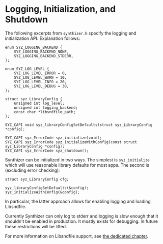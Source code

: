 # Logging, Initialization, and Shutdown

The following excerpts from `synthizer.h` specify the logging and initialization
API. Explanation follows:

```
enum SYZ_LOGGING_BACKEND {
    SYZ_LOGGING_BACKEND_NONE,
    SYZ_LOGGING_BACKEND_STDERR,
};

enum SYZ_LOG_LEVEL {
    SYZ_LOG_LEVEL_ERROR = 0,
    SYZ_LOG_LEVEL_WARN = 10,
    SYZ_LOG_LEVEL_INFO = 20,
    SYZ_LOG_LEVEL_DEBUG = 30,
};

struct syz_LibraryConfig {
    unsigned int log_level;
    unsigned int logging_backend;
    const char *libsndfile_path;
};

SYZ_CAPI void syz_libraryConfigSetDefaults(struct syz_LibraryConfig *config);

SYZ_CAPI syz_ErrorCode syz_initialize(void);    
SYZ_CAPI syz_ErrorCode syz_initializeWithConfig(const struct syz_LibraryConfig *config);
SYZ_CAPI syz_ErrorCode syz_shutdown();
```

Synthizer can be initialized in two ways.  The simplest is `syz_initialize`
which will use reasonable library defaults for most apps.  The second is
(excluding error checking):

```
struct syz_LibraryConfig cfg;

syz_libraryConfigSetDefaults(&config);
syz_initializeWithConfig(&config);
```

In particular, the latter approach allows for enabling logging and loading
Libsndfile.

Currently Synthizer can only log to stderr and logging is slow enough that it
shouldn't be enabled in production.  It mostly exists for debugging.  In future
these restrictions will be lifted.

For more information on Libsndfile support, see [the dedicated
chapter](./libsndfile.md).
